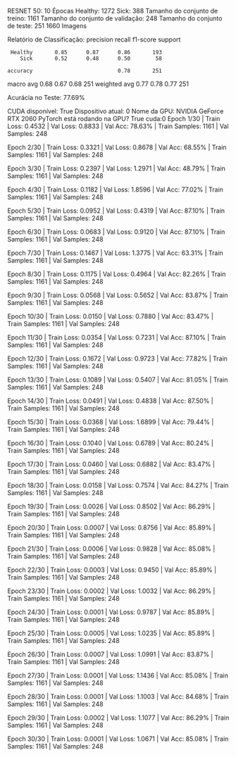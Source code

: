 RESNET 50:
10 Épocas 
Healthy:  1272
Sick:  388
Tamanho do conjunto de treino: 1161
Tamanho do conjunto de validação: 248
Tamanho do conjunto de teste: 251
1660 Imagens

Relatório de Classificação:
               precision    recall  f1-score   support

     Healthy       0.85      0.87      0.86       193
        Sick       0.52      0.48      0.50        58

    accuracy                           0.78       251
   macro avg       0.68      0.67      0.68       251
weighted avg       0.77      0.78      0.77       251

Acurácia no Teste: 77.69%

CUDA disponível: True
Dispositivo atual: 0
Nome da GPU: NVIDIA GeForce RTX 2060
PyTorch está rodando na GPU? True
cuda:0
Epoch 1/30 | Train Loss: 0.4532 | Val Loss: 0.8833 | Val Acc: 78.63% | Train Samples: 1161 | Val Samples: 248

Epoch 2/30 | Train Loss: 0.3321 | Val Loss: 0.8678 | Val Acc: 68.55% | Train Samples: 1161 | Val Samples: 248

Epoch 3/30 | Train Loss: 0.2397 | Val Loss: 1.2971 | Val Acc: 48.79% | Train Samples: 1161 | Val Samples: 248

Epoch 4/30 | Train Loss: 0.1182 | Val Loss: 1.8596 | Val Acc: 77.02% | Train Samples: 1161 | Val Samples: 248

Epoch 5/30 | Train Loss: 0.0952 | Val Loss: 0.4319 | Val Acc: 87.10% | Train Samples: 1161 | Val Samples: 248

Epoch 6/30 | Train Loss: 0.0683 | Val Loss: 0.9120 | Val Acc: 87.10% | Train Samples: 1161 | Val Samples: 248

Epoch 7/30 | Train Loss: 0.1467 | Val Loss: 1.3775 | Val Acc: 63.31% | Train Samples: 1161 | Val Samples: 248

Epoch 8/30 | Train Loss: 0.1175 | Val Loss: 0.4964 | Val Acc: 82.26% | Train Samples: 1161 | Val Samples: 248

Epoch 9/30 | Train Loss: 0.0568 | Val Loss: 0.5652 | Val Acc: 83.87% | Train Samples: 1161 | Val Samples: 248

Epoch 10/30 | Train Loss: 0.0150 | Val Loss: 0.7880 | Val Acc: 83.47% | Train Samples: 1161 | Val Samples: 248

Epoch 11/30 | Train Loss: 0.0354 | Val Loss: 0.7231 | Val Acc: 87.10% | Train Samples: 1161 | Val Samples: 248

Epoch 12/30 | Train Loss: 0.1672 | Val Loss: 0.9723 | Val Acc: 77.82% | Train Samples: 1161 | Val Samples: 248

Epoch 13/30 | Train Loss: 0.1089 | Val Loss: 0.5407 | Val Acc: 81.05% | Train Samples: 1161 | Val Samples: 248

Epoch 14/30 | Train Loss: 0.0491 | Val Loss: 0.4838 | Val Acc: 87.50% | Train Samples: 1161 | Val Samples: 248

Epoch 15/30 | Train Loss: 0.0368 | Val Loss: 1.6899 | Val Acc: 79.44% | Train Samples: 1161 | Val Samples: 248

Epoch 16/30 | Train Loss: 0.1040 | Val Loss: 0.6789 | Val Acc: 80.24% | Train Samples: 1161 | Val Samples: 248

Epoch 17/30 | Train Loss: 0.0460 | Val Loss: 0.6882 | Val Acc: 83.47% | Train Samples: 1161 | Val Samples: 248

Epoch 18/30 | Train Loss: 0.0158 | Val Loss: 0.7574 | Val Acc: 84.27% | Train Samples: 1161 | Val Samples: 248

Epoch 19/30 | Train Loss: 0.0026 | Val Loss: 0.8502 | Val Acc: 86.29% | Train Samples: 1161 | Val Samples: 248

Epoch 20/30 | Train Loss: 0.0007 | Val Loss: 0.8756 | Val Acc: 85.89% | Train Samples: 1161 | Val Samples: 248

Epoch 21/30 | Train Loss: 0.0006 | Val Loss: 0.9828 | Val Acc: 85.08% | Train Samples: 1161 | Val Samples: 248

Epoch 22/30 | Train Loss: 0.0003 | Val Loss: 0.9450 | Val Acc: 85.89% | Train Samples: 1161 | Val Samples: 248

Epoch 23/30 | Train Loss: 0.0002 | Val Loss: 1.0032 | Val Acc: 86.29% | Train Samples: 1161 | Val Samples: 248

Epoch 24/30 | Train Loss: 0.0001 | Val Loss: 0.9787 | Val Acc: 85.89% | Train Samples: 1161 | Val Samples: 248

Epoch 25/30 | Train Loss: 0.0005 | Val Loss: 1.0235 | Val Acc: 85.89% | Train Samples: 1161 | Val Samples: 248

Epoch 26/30 | Train Loss: 0.0007 | Val Loss: 1.0991 | Val Acc: 83.87% | Train Samples: 1161 | Val Samples: 248

Epoch 27/30 | Train Loss: 0.0001 | Val Loss: 1.1436 | Val Acc: 85.08% | Train Samples: 1161 | Val Samples: 248

Epoch 28/30 | Train Loss: 0.0001 | Val Loss: 1.1003 | Val Acc: 84.68% | Train Samples: 1161 | Val Samples: 248

Epoch 29/30 | Train Loss: 0.0002 | Val Loss: 1.1077 | Val Acc: 86.29% | Train Samples: 1161 | Val Samples: 248

Epoch 30/30 | Train Loss: 0.0001 | Val Loss: 1.0671 | Val Acc: 85.08% | Train Samples: 1161 | Val Samples: 248